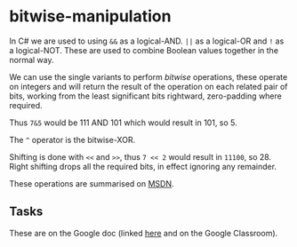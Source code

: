 # bitwise-manipulation

In C# we are used to using `&&` as a logical-AND. `||` as a logical-OR and `!` as a logical-NOT. These are used to combine Boolean values together in the normal way. 

We can use the single variants to perform *bitwise* operations, these operate on integers and will return the result of the operation on each related pair of bits, working from the least significant bits rightward, zero-padding where required.

Thus `7&5` would be 111 AND 101 which would result in 101, so 5. 

The `^` operator is the bitwise-XOR. 

Shifting is done with `<<` and `>>`, thus `7 << 2` would result in `11100`, so 28. Right shifting drops all the required bits, in effect ignoring any remainder. 

These operations are summarised on [MSDN](https://docs.microsoft.com/en-us/dotnet/csharp/language-reference/operators/bitwise-and-shift-operators).

## Tasks

These are on the Google doc (linked [here](https://docs.google.com/document/d/1DtPlooby54FZ0m4JfMGmsofFINrgJku2VUjyhd4mfeM/edit?usp=sharing) and on the Google Classroom). 
